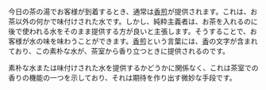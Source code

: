<p>今日の茶の湯でお客様が到着するとき、通常は<abbr title="kōsen">香煎</abbr>が提供されます。これは、お茶以外の何かで味付けされた水です。しかし、純粋主義者は、お茶を入れるのに後で使われる水をそのまま提供する方が良いと主張します。そうすることで、お客様が水の味を味わうことができます。<abbr title="kōsen">香煎</abbr>という言葉には、<abbr title="kō, incense">香</abbr>の文字が含まれており、この素朴な水が、茶室から香り立つときに提供されるのです。</p>
<p>素朴な水または味付けされた水を提供するかどうかに関係なく、これは茶室での香りの機能の一つを示しており、それは期待を作り出す微妙な手段です。</p>
